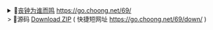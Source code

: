 <details>
    <summary>        
🔗<a href="https://taoste.github.io/69/" title="丧钟为谁而鸣 | 好记的短网址 (https://go.choong.net/69/) ">丧钟为谁而鸣</a> 
      <a href="https://go.choong.net/69/" title="丧钟为谁而鸣 | 好记的短网址 (https://go.choong.net/69/) ">https://go.choong.net/69/</a> <br>
> 🔗源码 <a href="https://github.com/taoste/69/archive/master.zip" title="丧钟为谁而鸣 | 好记的短网址 (https://go.choong.net/69/) ">Download ZIP</a> 
       ( 快捷短网址 <a href="https://go.choong.net/69/down/" title="丧钟为谁而鸣 | 好记的短网址 (https://go.choong.net/69/down/) ">https://go.choong.net/69/down/</a> )
   </summary>  
   中国人民是伟大的——用全球7%的耕地养活了全球50%的公务员，并承受全球70%的官员腐败 ☹<br>
<details>

